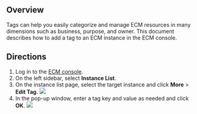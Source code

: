 ## Overview

Tags can help you easily categorize and manage ECM resources in many dimensions such as business, purpose, and owner. This document describes how to add a tag to an ECM instance in the ECM console.

## Directions

1. Log in to the [ECM console](https://console.cloud.tencent.com/ecm/overview).
2. On the left sidebar, select **Instance List**.
3. On the instance list page, select the target instance and click **More** > **Edit Tag**.
![](https://qcloudimg.tencent-cloud.cn/raw/babce5e402bce46ccf2f11aea24e7c33.png)
4. In the pop-up window, enter a tag key and value as needed and click **OK**.
![](https://qcloudimg.tencent-cloud.cn/raw/3707b8b612db716aba2aa0980ffd06b7.png)

